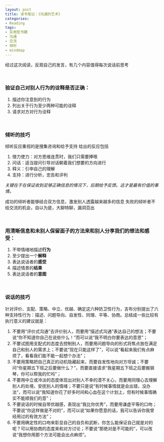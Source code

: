 ```yaml
---
layout: post
title: 读书笔记：《沟通的艺术》
categories:
- Reading
tags:
- 实用型书籍
- 沟通
- 交流
- 倾听
- mindmap
---
```


经过这次阅读，反观自己的发言，有几个内容值得每次说话前思考

<br />


### 验证自己对别人行为的诠释是否正确：

1. 描述你注意到的行为
2. 列出关于行为至少两种可能的诠释
3. 请求对方对行为诠释

<br />

### 倾听的技巧

倾听反应重视的是搜集咨询和给予支持
给出的反应包括
1. 借力使力：对方思维连贯时，我们只需要捧哏
2. 问话：适当提问引导对话朝着我们想要的方向进行
3. 释义：引申自己的理解
4. 支持：进行分析，忠告和评判

_关键在于在保证收到足够正确信息的情况下，后期给予反馈。这才是最有价值的事情。_

 <!--more-->

成功的倾听者能够结合双方信息，激发别人透露越来越多的信息
失败的倾听者不给交流的机会，自以为是，大聊特聊，漏洞百出

<br />

### 用清晰信息和未别人保留面子的方法来和别人分享我们的想法和感受：

 1. 不带情绪地描述**行为**
2. 至少提出一个**解释**
3. 表达说话者的**感受**
4. 描述情景的**结果**
5. 表达说话者的**意图**

<br />

### 说话的技巧

针对评价、支配、策略、中立、优越、确定这六种防卫性行为，吉布分别提出了六种支持性行为：描述、问题导向、自发性、同理、平等、协商。总结成一些比较有执行意义的建议就是：
1. 不要用“评价式沟通”去评价别人，而要用“描述式沟通”表达自己的想法；不要说“你不知道你自己在说些什么！”而可以说“我不明白你要表达的意思”；
2. 不要试图用支配式的态度去控制别人，而要用问题导向的形式将焦点放在满足自己和别人的需求上；不要说“现在只能这样了”，可以说“看起来我们有点麻烦了，看看我们能不能一起想个办法”；
3. 不要用策略把自己真正的动机隐藏起来，而要自发性地向对方坦诚；不要问“你星期五下班之后要做什么？”，而要直接请求“我星期五下班之后要搬钢琴，你可以帮我的忙吗”；
4. 不要用中立或冷淡的态度体现出对别人不幸的漠不关心，而要用同理心去理解别人的处境，安抚别人的情绪；不要只是说“有时候事情就是会出错，没办法”，而可以说“我知道你花了好多时间和心血在这个计划上，但有时候事情确实不能顺我们的意”；
5. 不要说话的时候自带优越感，表现出“我比你优秀”，而要用谦虚平等的口吻；不要说“你这样做是不对的”，而可以说“如果你愿意的话，我可以告诉你我曾经用过的有效方法”；
6. 不要用确定性的口吻来彰显自己的自负和武断，你怎么能保证自己就是对的呢？可以用协商的态度来和对方讨论；不要说“那绝对是不可能的”，可以改说“我想你用那个方法可能会出点麻烦”。
